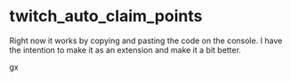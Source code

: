 # twitch_auto_claim_points

Right now it works by copying and pasting the code on the console.
I have the intention to make it as an extension and make it a bit better.

gx